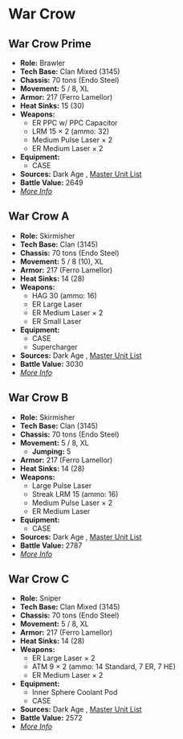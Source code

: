 # War Crow 

## War Crow Prime 

- **Role:** Brawler 
- **Tech Base:** Clan Mixed (3145) 
- **Chassis:** 70 tons (Endo Steel) 
- **Movement:** 5 / 8, XL 
- **Armor:** 217 (Ferro Lamellor) 
- **Heat Sinks:** 15 (30) 
- **Weapons:** 
  - ER PPC w/ PPC Capacitor 
  - LRM 15 × 2 (ammo: 32) 
  - Medium Pulse Laser × 2 
  - ER Medium Laser × 2 
- **Equipment:** 
  - CASE 
- **Sources:** Dark Age , [Master Unit List](http://masterunitlist.info/Unit/Details/7545/war-crow-prime) 
- **Battle Value:** 2649 
- [*More Info*](war_crow/war_crow_prime.md) 

## War Crow A 

- **Role:** Skirmisher 
- **Tech Base:** Clan (3145) 
- **Chassis:** 70 tons (Endo Steel) 
- **Movement:** 5 / 8 (10), XL 
- **Armor:** 217 (Ferro Lamellor) 
- **Heat Sinks:** 14 (28) 
- **Weapons:** 
  - HAG 30 (ammo: 16) 
  - ER Large Laser 
  - ER Medium Laser × 2 
  - ER Small Laser 
- **Equipment:** 
  - CASE 
  - Supercharger 
- **Sources:** Dark Age , [Master Unit List](http://masterunitlist.info/Unit/Details/7546/war-crow-a) 
- **Battle Value:** 3030 
- [*More Info*](war_crow/war_crow_a.md) 

## War Crow B 

- **Role:** Skirmisher 
- **Tech Base:** Clan (3145) 
- **Chassis:** 70 tons (Endo Steel) 
- **Movement:** 5 / 8, XL 
  - **Jumping:** 5 
- **Armor:** 217 (Ferro Lamellor) 
- **Heat Sinks:** 14 (28) 
- **Weapons:** 
  - Large Pulse Laser 
  - Streak LRM 15 (ammo: 16) 
  - Medium Pulse Laser × 2 
  - ER Medium Laser 
- **Equipment:** 
  - CASE 
- **Sources:** Dark Age , [Master Unit List](http://masterunitlist.info/Unit/Details/7547/war-crow-b) 
- **Battle Value:** 2787 
- [*More Info*](war_crow/war_crow_b.md) 

## War Crow C 

- **Role:** Sniper 
- **Tech Base:** Clan Mixed (3145) 
- **Chassis:** 70 tons (Endo Steel) 
- **Movement:** 5 / 8, XL 
- **Armor:** 217 (Ferro Lamellor) 
- **Heat Sinks:** 14 (28) 
- **Weapons:** 
  - ER Large Laser × 2 
  - ATM 9 × 2 (ammo: 14 Standard, 7 ER, 7 HE) 
  - ER Medium Laser × 2 
- **Equipment:** 
  - Inner Sphere Coolant Pod 
  - CASE 
- **Sources:** Dark Age , [Master Unit List](http://masterunitlist.info/Unit/Details/7548/war-crow-c) 
- **Battle Value:** 2572 
- [*More Info*](war_crow/war_crow_c.md) 

